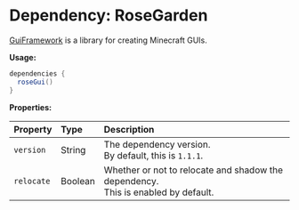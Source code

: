 # Dependency: RoseGarden

[GuiFramework](https://github.com/Rosewood-Development/GuiFramework) is a library for creating Minecraft GUIs.  



**Usage:**

```groovy
dependencies {
  roseGui()
}
```

**Properties:**

| Property   | Type    | Description                                                  |
| :--------- | :------ | :----------------------------------------------------------- |
| `version`  | String  | The dependency version.<br />By default, this is `1.1.1`. |
| `relocate` | Boolean | Whether or not to relocate and shadow the dependency.<br />This is enabled by default. |

